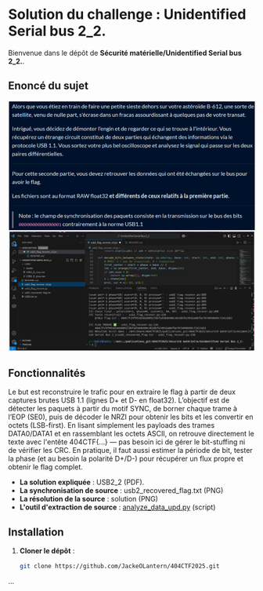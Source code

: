 # Solution du challenge : Unidentified Serial bus 2_2.

Bienvenue dans le dépôt de **Sécurité matérielle/Unidentified Serial bus 2_2.**.

## Enoncé du sujet

![image](USB2/assets/images/enonce.png)
![image](USB2/assets/images/solution.png)


## Fonctionnalités

Le but est reconstruire le trafic pour en extraire le flag à partir de deux captures brutes USB 1.1 (lignes D+ et D- en float32).
L’objectif est de détecter les paquets à partir du motif SYNC, de borner chaque trame à l’EOP (SE0), puis de décoder le NRZI pour obtenir les bits et les convertir en octets (LSB-first). En lisant simplement les payloads des trames DATA0/DATA1 et en rassemblant les octets ASCII, on retrouve directement le texte avec l'entête 404CTF{…} — pas besoin ici de gérer le bit-stuffing ni de vérifier les CRC. En pratique, il faut aussi estimer la période de bit, tester la phase (et au besoin la polarité D+/D-) pour récupérer un flux propre et obtenir le flag complet.

- **La solution expliquée** : USB2_2 (PDF).
- **La synchronisation de source** : usb2_recovered_flag.txt (PNG)
- **La résolution de la source** : solution (PNG)
- **L'outil d'extraction de source** : [analyze_data_upd.py](usb2_flag_recover_v2.py) (script)

## Installation

1. **Cloner le dépôt** :
   ```bash
   git clone https://github.com/JackeOLantern/404CTF2025.git

...
